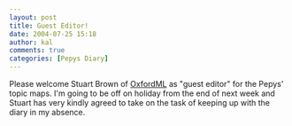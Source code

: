 ```yaml
---
layout: post
title: Guest Editor!
date: 2004-07-25 15:18
author: kal
comments: true
categories: [Pepys Diary]
---
```

Please welcome Stuart Brown of <a href="http://www.oxfordml.com">OxfordML</a> as "guest editor" for the Pepys' topic maps. I'm going to be off on holiday from the end of next week and Stuart has very kindly agreed to take on the task of keeping up with the diary in my absence.

